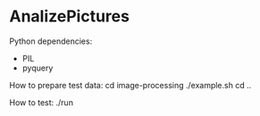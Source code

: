 AnalizePictures
===============

Python dependencies:
- PIL
- pyquery

How to prepare test data:
	cd image-processing
	./example.sh
	cd ..

How to test:
	./run
